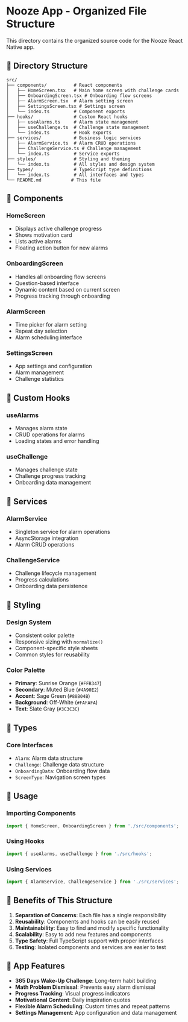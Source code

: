 # Nooze App - Organized File Structure

This directory contains the organized source code for the Nooze React Native app.

## 📁 Directory Structure

```
src/
├── components/          # React components
│   ├── HomeScreen.tsx   # Main home screen with challenge cards
│   ├── OnboardingScreen.tsx # Onboarding flow screens
│   ├── AlarmScreen.tsx  # Alarm setting screen
│   ├── SettingsScreen.tsx # Settings screen
│   └── index.ts         # Component exports
├── hooks/               # Custom React hooks
│   ├── useAlarms.ts     # Alarm state management
│   ├── useChallenge.ts  # Challenge state management
│   └── index.ts         # Hook exports
├── services/            # Business logic services
│   ├── AlarmService.ts  # Alarm CRUD operations
│   ├── ChallengeService.ts # Challenge management
│   └── index.ts         # Service exports
├── styles/              # Styling and theming
│   └── index.ts         # All styles and design system
├── types/               # TypeScript type definitions
│   └── index.ts         # All interfaces and types
└── README.md           # This file
```

## 🧩 Components

### HomeScreen
- Displays active challenge progress
- Shows motivation card
- Lists active alarms
- Floating action button for new alarms

### OnboardingScreen
- Handles all onboarding flow screens
- Question-based interface
- Dynamic content based on current screen
- Progress tracking through onboarding

### AlarmScreen
- Time picker for alarm setting
- Repeat day selection
- Alarm scheduling interface

### SettingsScreen
- App settings and configuration
- Alarm management
- Challenge statistics

## 🎣 Custom Hooks

### useAlarms
- Manages alarm state
- CRUD operations for alarms
- Loading states and error handling

### useChallenge
- Manages challenge state
- Challenge progress tracking
- Onboarding data management

## 🔧 Services

### AlarmService
- Singleton service for alarm operations
- AsyncStorage integration
- Alarm CRUD operations

### ChallengeService
- Challenge lifecycle management
- Progress calculations
- Onboarding data persistence

## 🎨 Styling

### Design System
- Consistent color palette
- Responsive sizing with `normalize()`
- Component-specific style sheets
- Common styles for reusability

### Color Palette
- **Primary**: Sunrise Orange (`#FFB347`)
- **Secondary**: Muted Blue (`#4A90E2`)
- **Accent**: Sage Green (`#88B04B`)
- **Background**: Off-White (`#FAFAFA`)
- **Text**: Slate Gray (`#3C3C3C`)

## 📝 Types

### Core Interfaces
- `Alarm`: Alarm data structure
- `Challenge`: Challenge data structure
- `OnboardingData`: Onboarding flow data
- `ScreenType`: Navigation screen types

## 🚀 Usage

### Importing Components
```typescript
import { HomeScreen, OnboardingScreen } from './src/components';
```

### Using Hooks
```typescript
import { useAlarms, useChallenge } from './src/hooks';
```

### Using Services
```typescript
import { AlarmService, ChallengeService } from './src/services';
```

## 🔄 Benefits of This Structure

1. **Separation of Concerns**: Each file has a single responsibility
2. **Reusability**: Components and hooks can be easily reused
3. **Maintainability**: Easy to find and modify specific functionality
4. **Scalability**: Easy to add new features and components
5. **Type Safety**: Full TypeScript support with proper interfaces
6. **Testing**: Isolated components and services are easier to test

## 📱 App Features

- **365 Days Wake-Up Challenge**: Long-term habit building
- **Math Problem Dismissal**: Prevents easy alarm dismissal
- **Progress Tracking**: Visual progress indicators
- **Motivational Content**: Daily inspiration quotes
- **Flexible Alarm Scheduling**: Custom times and repeat patterns
- **Settings Management**: App configuration and data management
